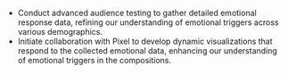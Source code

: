 - Conduct advanced audience testing to gather detailed emotional response data, refining our understanding of emotional triggers across various demographics.
- Initiate collaboration with Pixel to develop dynamic visualizations that respond to the collected emotional data, enhancing our understanding of emotional triggers in the compositions.